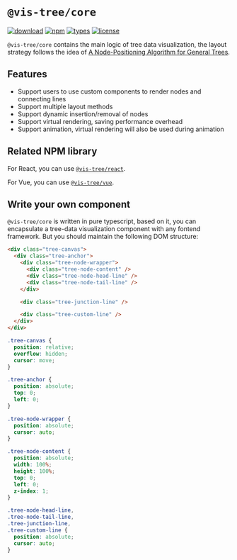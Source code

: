 # `@vis-tree/core`

[![download](https://img.shields.io/npm/dt/@vis-tree/core)](https://www.npmjs.com/package/@vis-tree/core) [![npm](https://img.shields.io/npm/v/@vis-tree/core?color=blue)](https://www.npmjs.com/package/@vis-tree/core) [![types](https://img.shields.io/badge/types-typescript-blue)](https://www.npmjs.com/package/@vis-tree/core) [![license](https://img.shields.io/github/license/bytedance/vis-tree?color=blue)](https://github.com/bytedance/vis-tree/blob/main/LICENSE)

`@vis-tree/core` contains the main logic of tree data visualization, the layout strategy follows the idea of [A Node-Positioning Algorithm for General Trees](http://www.cs.unc.edu/techreports/89-034.pdf).

## Features

- Support users to use custom components to render nodes and connecting lines
- Support multiple layout methods
- Support dynamic insertion/removal of nodes
- Support virtual rendering, saving performance overhead
- Support animation, virtual rendering will also be used during animation

## Related NPM library

For React, you can use [`@vis-tree/react`](https://aadonkeyz.github.io/vis-tree-react/).

For Vue, you can use [`@vis-tree/vue`](https://aadonkeyz.github.io/vis-tree-vue/Introduction.html).

## Write your own component

`@vis-tree/core` is written in pure typescript, based on it, you can encapsulate a tree-data visualization component with any fontend framework. But you should maintain the following DOM structure:

```html
<div class="tree-canvas">
  <div class="tree-anchor">
    <div class="tree-node-wrapper">
      <div class="tree-node-content" />
      <div class="tree-node-head-line" />
      <div class="tree-node-tail-line" />
    </div>

    <div class="tree-junction-line" />

    <div class="tree-custom-line" />
  </div>
</div>
```

```css
.tree-canvas {
  position: relative;
  overflow: hidden;
  cursor: move;
}

.tree-anchor {
  position: absolute;
  top: 0;
  left: 0;
}

.tree-node-wrapper {
  position: absolute;
  cursor: auto;
}

.tree-node-content {
  position: absolute;
  width: 100%;
  height: 100%;
  top: 0;
  left: 0;
  z-index: 1;
}

.tree-node-head-line,
.tree-node-tail-line,
.tree-junction-line,
.tree-custom-line {
  position: absolute;
  cursor: auto;
}
```
